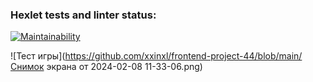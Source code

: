 ### Hexlet tests and linter status:
[![Maintainability](https://api.codeclimate.com/v1/badges/2d89c6e7b77180a27af2/maintainability)](https://codeclimate.com/github/xxinxl/frontend-project-44/maintainability)

![Тест игры](https://github.com/xxinxl/frontend-project-44/blob/main/Снимок экрана от 2024-02-08 11-33-06.png)
